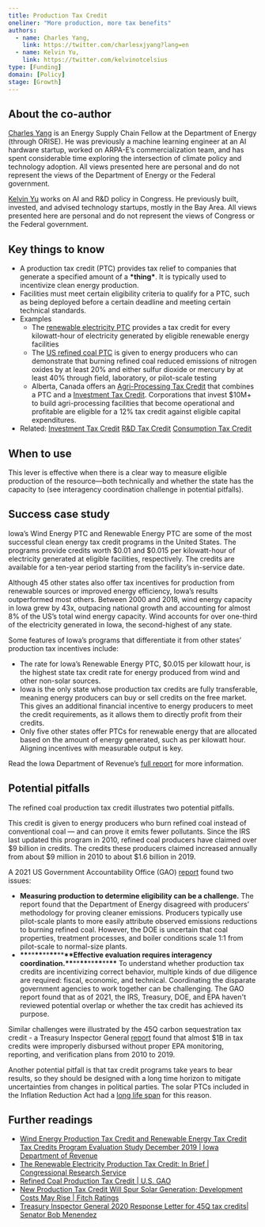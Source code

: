 ```yaml
---
title: Production Tax Credit
oneliner: "More production, more tax benefits"
authors:
  - name: Charles Yang,
    link: https://twitter.com/charlesxjyang?lang=en
  - name: Kelvin Yu,
    link: https://twitter.com/kelvinotcelsius
type: [Funding]
domain: [Policy]
stage: [Growth]
---
```


## About the co-author

[Charles Yang](https://www.linkedin.com/in/charlesxjyang/) is an Energy Supply Chain Fellow at the Department of Energy (through ORISE). He was previously a machine learning engineer at an AI hardware startup, worked on ARPA-E’s commercialization team, and has spent considerable time exploring the intersection of climate policy and technology adoption. All views presented here are personal and do not represent the views of the Department of Energy or the Federal government.

[Kelvin Yu](https://www.kelv.me/) works on AI and R&D policy in Congress. He previously built, invested, and advised technology startups, mostly in the Bay Area. All views presented here are personal and do not represent the views of Congress or the Federal government.

## Key things to know

- A production tax credit (PTC) provides tax relief to companies that generate a specified amount of a **\***thing**\***. It is typically used to incentivize clean energy production.
- Facilities must meet certain eligibility criteria to qualify for a PTC, such as being deployed before a certain deadline and meeting certain technical standards.
- Examples
  - The [renewable electricity PTC](https://sgp.fas.org/crs/misc/R43453.pdf) provides a tax credit for every kilowatt-hour of electricity generated by eligible renewable energy facilities
  - The [US refined coal PTC](https://www.gao.gov/products/gao-22-104637) is given to energy producers who can demonstrate that burning refined coal reduced emissions of nitrogen oxides by at least 20% and either sulfur dioxide or mercury by at least 40% through field, laboratory, or pilot-scale testing
  - Alberta, Canada offers an [Agri-Processing Tax Credit](https://www.jdsupra.com/legalnews/spring-has-sprung-in-alberta-with-new-1758645/) that combines a PTC and a [Investment Tax Credit](Investment%20Tax%20Credit%207c0c5c9fcbff4a7d8981e1b94e1feb2b.md). Corporations that invest $10M+ to build agri-processing facilities that become operational and profitable are eligible for a 12% tax credit against eligible capital expenditures.
- Related: [Investment Tax Credit](Investment%20Tax%20Credit%207c0c5c9fcbff4a7d8981e1b94e1feb2b.md) [R&D Tax Credit](R&D%20Tax%20Credit%207ec54a05f43e4f09b153ae662cf14cd3.md) [Consumption Tax Credit](Consumption%20Tax%20Credit%20c82c9f15cf754987ae63325f40be3566.md)

## When to use

This lever is effective when there is a clear way to measure eligible production of the resource—both technically and whether the state has the capacity to (see interagency coordination challenge in potential pitfalls).

## Success case study

Iowa’s Wind Energy PTC and Renewable Energy PTC are some of the most successful clean energy tax credit programs in the United States. The programs provide credits worth $0.01 and $0.015 per kilowatt-hour of electricity generated at eligible facilities, respectively. The credits are available for a ten-year period starting from the facility’s in-service date.

Although 45 other states also offer tax incentives for production from renewable sources or improved energy efficiency, Iowa’s results outperformed most others. Between 2000 and 2018, wind energy capacity in Iowa grew by 43x, outpacing national growth and accounting for almost 8% of the US’s total wind energy capacity. Wind accounts for over one-third of the electricity generated in Iowa, the second-highest of any state.

Some features of Iowa’s programs that differentiate it from other states’ production tax incentives include:

- The rate for Iowa’s Renewable Energy PTC, $0.015 per kilowatt hour, is the highest state tax credit rate for energy produced from wind and other non-solar sources.
- Iowa is the only state whose production tax credits are fully transferable, meaning energy producers can buy or sell credits on the free market. This gives an additional financial incentive to energy producers to meet the credit requirements, as it allows them to directly profit from their credits.
- Only five other states offer PTCs for renewable energy that are allocated based on the amount of energy generated, such as per kilowatt hour. Aligning incentives with measurable output is key.

Read the Iowa Department of Revenue’s [full report](https://tax.iowa.gov/sites/default/files/2020-01/RE%20and%20WEP%20Tax%20Credit%20Evaluation%20Study.pdf) for more information.

## Potential pitfalls

The refined coal production tax credit illustrates two potential pitfalls.

This credit is given to energy producers who burn refined coal instead of conventional coal — and can prove it emits fewer pollutants. Since the IRS last updated this program in 2010, refined coal producers have claimed over $9 billion in credits. The credits these producers claimed increased annually from about $9 million in 2010 to about $1.6 billion in 2019.

A 2021 US Government Accountability Office (GAO) [report](https://www.gao.gov/products/gao-22-104637) found two issues:

- **Measuring production to determine eligibility can be a challenge.** The report found that the Department of Energy disagreed with producers’ methodology for proving cleaner emissions. Producers typically use pilot-scale plants to more easily attribute observed emissions reductions to burning refined coal. However, the DOE is uncertain that coal properties, treatment processes, and boiler conditions scale 1:1 from pilot-scale to normal-size plants.
- ************\*\*************\*\*************\*\*************\*\*************\*\*************\*\*************\*\*************Effective evaluation requires interagency coordination.************\*\*************\*\*************\*\*************\*\*************\*\*************\*\*************\*\************* To understand whether production tax credits are incentivizing correct behavior, multiple kinds of due diligence are required: fiscal, economic, and technical. Coordinating the disparate government agencies to work together can be challenging. The GAO report found that as of 2021, the IRS, Treasury, DOE, and EPA haven't reviewed potential overlap or whether the tax credit has achieved its purpose.

Similar challenges were illustrated by the 45Q carbon sequestration tax credit - a Treasury Inspector General [report](https://www.menendez.senate.gov/imo/media/doc/TIGTA) found that almost $1B in tax credits were improperly disbursed without proper EPA monitoring, reporting, and verification plans from 2010 to 2019.

Another potential pitfall is that tax credit programs take years to bear results, so they should be designed with a long time horizon to mitigate uncertainties from changes in political parties. The solar PTCs included in the Inflation Reduction Act had a [long life span](https://www.fitchratings.com/research/corporate-finance/new-production-tax-credit-will-spur-solar-generation-development-costs-may-rise-30-08-2022#:~:text=The%20long%2Dlife%20span%20of%20these%20credits%20mitigates%20uncertainties%20from%20political%20party%20changes%20and%20improves%20cash%20flow%20visibility) for this reason.

## Further readings

- [Wind Energy Production Tax Credit and Renewable Energy Tax Credit Tax Credits Program Evaluation Study December 2019 | Iowa Department of Revenue](https://tax.iowa.gov/wind-energy-production-tax-credit-and-renewable-energy-tax-credit-evaluation-study)
- [The Renewable Electricity Production Tax Credit: In Brief | Congressional Research Service](https://sgp.fas.org/crs/misc/R43453.pdf)
- [Refined Coal Production Tax Credit | U.S. GAO](https://www.gao.gov/products/gao-22-104637)
- [New Production Tax Credit Will Spur Solar Generation; Development Costs May Rise | Fitch Ratings](https://www.fitchratings.com/research/corporate-finance/new-production-tax-credit-will-spur-solar-generation-development-costs-may-rise-30-08-2022)
- [Treasury Inspector General 2020 Response Letter for 45Q tax credits| Senator Bob Menendez](https://www.menendez.senate.gov/imo/media/doc/TIGTA)
